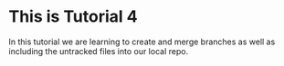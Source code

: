 # This is Tutorial 4

In this tutorial we are learning to create and merge branches as well as including the untracked files into our local repo. 